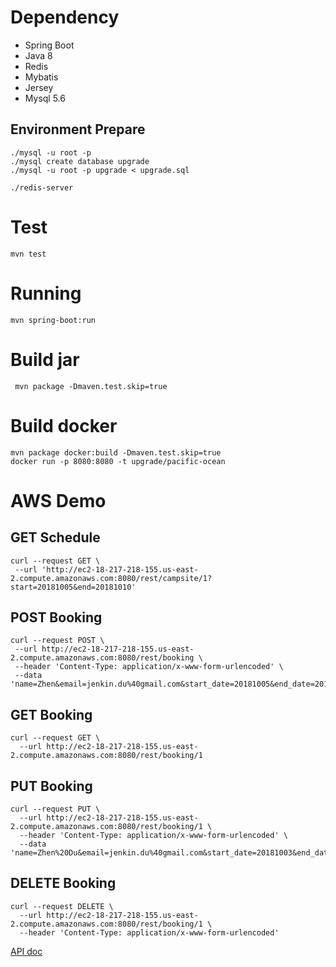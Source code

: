 # Dependency
* Spring Boot
* Java 8
* Redis
* Mybatis
* Jersey
* Mysql 5.6

## Environment Prepare
```
./mysql -u root -p
./mysql create database upgrade
./mysql -u root -p upgrade < upgrade.sql

./redis-server
```

# Test
```
mvn test
```

# Running
 ```
 mvn spring-boot:run
 ```
 
 # Build jar
 ```
  mvn package -Dmaven.test.skip=true
 ```
 
 # Build docker
 ```
 mvn package docker:build -Dmaven.test.skip=true
 docker run -p 8080:8080 -t upgrade/pacific-ocean
 ```
 
 # AWS Demo
 
 ## GET Schedule
 ```
 curl --request GET \
  --url 'http://ec2-18-217-218-155.us-east-2.compute.amazonaws.com:8080/rest/campsite/1?start=20181005&end=20181010'
 ```
 
 ## POST Booking
 ```
curl --request POST \
  --url http://ec2-18-217-218-155.us-east-2.compute.amazonaws.com:8080/rest/booking \
  --header 'Content-Type: application/x-www-form-urlencoded' \
  --data 'name=Zhen&email=jenkin.du%40gmail.com&start_date=20181005&end_date=20181006'
```

## GET Booking
```
curl --request GET \
  --url http://ec2-18-217-218-155.us-east-2.compute.amazonaws.com:8080/rest/booking/1
```

## PUT Booking
```
curl --request PUT \
  --url http://ec2-18-217-218-155.us-east-2.compute.amazonaws.com:8080/rest/booking/1 \
  --header 'Content-Type: application/x-www-form-urlencoded' \
  --data 'name=Zhen%20Du&email=jenkin.du%40gmail.com&start_date=20181003&end_date=20181004'
```

## DELETE Booking
```
curl --request DELETE \
  --url http://ec2-18-217-218-155.us-east-2.compute.amazonaws.com:8080/rest/booking/1 \
  --header 'Content-Type: application/x-www-form-urlencoded'
```

[API doc](https://web.postman.co/collections/5494810-f695cab7-6878-eb55-7943-ad88e1ccfd65?workspace=5e7c8d3d-b208-4162-87b5-1abd95cc46e3#e81b9248-3037-98b9-871a-e789f68ae04a)
